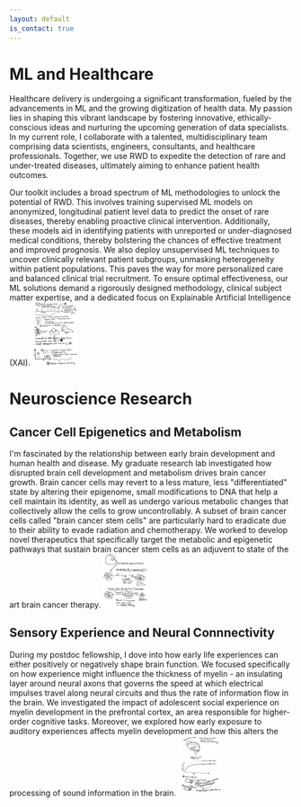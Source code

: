 ```yaml
---
layout: default
is_contact: true
---
```


# ML and Healthcare
Healthcare delivery is undergoing a significant transformation, fueled by the advancements in ML and the growing digitization of health data. My passion lies in shaping this vibrant landscape by fostering innovative, ethically-conscious ideas and nurturing the upcoming generation of data specialists. In my current role, I collaborate with a talented, multidisciplinary team comprising data scientists, engineers, consultants, and healthcare professionals. Together, we use RWD to expedite the detection of rare and under-treated diseases, ultimately aiming to enhance patient health outcomes.

Our toolkit includes a broad spectrum of ML methodologies to unlock the potential of RWD. This involves training supervised ML models on anonymized, longitudinal patient level data to predict the onset of rare diseases, thereby enabling proactive clinical intervention. Additionally, these models aid in identifying patients with unreported or under-diagnosed medical conditions, thereby bolstering the chances of effective treatment and improved prognosis. We also deploy unsupervised ML techniques to uncover clinically relevant patient subgroups, unmasking heterogeneity within patient populations. This paves the way for more personalized care and balanced clinical trial recruitment. To ensure optimal effectiveness, our ML solutions demand a rigorously designed methodology, clinical subject matter expertise, and a dedicated focus on Explainable Artificial Intelligence (XAI).
<img class="ml-picture" src="ml.jpg" width="80"/>

# Neuroscience Research
## Cancer Cell Epigenetics and Metabolism 
I'm fascinated by the relationship between early brain development and human health and disease. My graduate research lab investigated how disrupted brain cell development and metabolism drives brain cancer growth. Brain cancer cells may revert to a less mature, less "differentiated" state by altering their epigenome, small modifications to DNA that help a cell maintain its identity, as well as undergo various metabolic changes that collectively allow the cells to grow uncontrollably. A subset of brain cancer cells called "brain cancer stem cells" are particularly hard to eradicate due to their ability to evade radiation and chemotherapy. We worked to develop novel therapeutics that  specifically target the metabolic and epigenetic pathways that sustain brain cancer stem cells as an adjuvent to state of the art brain cancer therapy.
<img class="bcsc-picture" src="csc.jpg" width="80"/>

## Sensory Experience and Neural Connnectivity 
During my postdoc fellowship, I dove into how early life experiences can either positively or negatively shape brain function. We focused specifically on how experience might influence the thickness of myelin - an insulating layer around neural axons that governs the speed at which electrical impulses travel along neural circuits and thus the rate of information flow in the brain. We investigated the impact of adolescent social experience on myelin development in the prefrontal cortex, an area responsible for higher-order cognitive tasks. Moreover, we explored how early exposure to auditory experiences affects myelin development and how this alters the processing of sound information in the brain.
<img class="myelin-picture" src="myelin.jpg" width="80"/>





